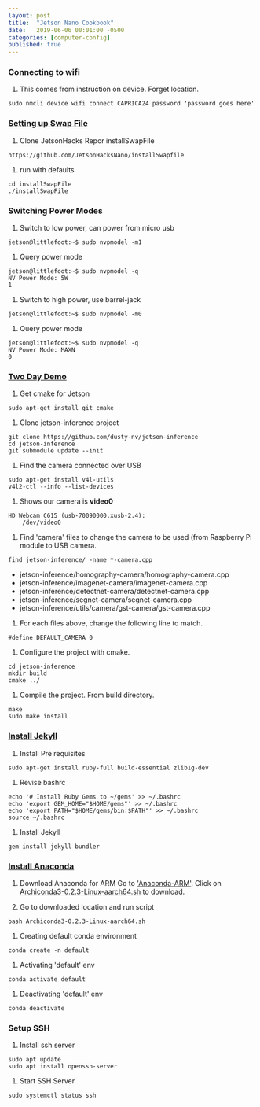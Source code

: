 ```yaml
---
layout: post
title:  "Jetson Nano Cookbook"
date:   2019-06-06 00:01:00 -0500
categories: [computer-config]
published: true
---
```


### Connecting to wifi
1. This comes from instruction on device. Forget location.
```
sudo nmcli device wifi connect CAPRICA24 password 'password goes here'
```

### [Setting up Swap File](https://www.jetsonhacks.com/2019/04/14/jetson-nano-use-more-memory/)
1. Clone JetsonHacks Repor installSwapFile
```
https://github.com/JetsonHacksNano/installSwapfile 
```
1. run with defaults
```
cd installSwapFile
./installSwapFile
```

### Switching Power Modes
1. Switch to low power, can power from micro usb
```
jetson@littlefoot:~$ sudo nvpmodel -m1
```
1. Query power mode
```
jetson@littlefoot:~$ sudo nvpmodel -q 
NV Power Mode: 5W
1
```
1. Switch to high power, use barrel-jack
```
jetson@littlefoot:~$ sudo nvpmodel -m0
```
1. Query power mode
```
jetson@littlefoot:~$ sudo nvpmodel -q
NV Power Mode: MAXN
0
```

### [Two Day Demo](https://github.com/dusty-nv/jetson-inference/blob/master/docs/building-repo.md)

1. Get cmake for Jetson
```
sudo apt-get install git cmake
```

1. Clone jetson-inference project
```
git clone https://github.com/dusty-nv/jetson-inference
cd jetson-inference
git submodule update --init
```

1. Find the camera connected over USB
```
sudo apt-get install v4l-utils
v4l2-ctl --info --list-devices
```

1. Shows our camera is **video0**
```
HD Webcam C615 (usb-70090000.xusb-2.4):
	/dev/video0
```

1. Find 'camera' files to change the camera to be used (from Raspberry Pi module to USB camera.
```
find jetson-inference/ -name *-camera.cpp
```
* jetson-inference/homography-camera/homography-camera.cpp
* jetson-inference/imagenet-camera/imagenet-camera.cpp
* jetson-inference/detectnet-camera/detectnet-camera.cpp
* jetson-inference/segnet-camera/segnet-camera.cpp
* jetson-inference/utils/camera/gst-camera/gst-camera.cpp

1. For each files above, change the following line to match.
```
#define DEFAULT_CAMERA 0
```

1. Configure the project with cmake.
```
cd jetson-inference
mkdir build
cmake ../
```

1. Compile the project. From build directory.
```
make
sudo make install
```

### [Install Jekyll](https://jekyllrb.com/docs/installation/)
1. Install Pre requisites
```
sudo apt-get install ruby-full build-essential zlib1g-dev
```
1. Revise bashrc
```
echo '# Install Ruby Gems to ~/gems' >> ~/.bashrc
echo 'export GEM_HOME="$HOME/gems"' >> ~/.bashrc
echo 'export PATH="$HOME/gems/bin:$PATH"' >> ~/.bashrc
source ~/.bashrc
```
1. Install Jekyll
```
gem install jekyll bundler
```

### [Install Anaconda](https://devtalk.nvidia.com/default/topic/1051415/jetson-nano/anaconda-for-jetson-nano/)

1. Download Anaconda for ARM
Go to ['Anaconda-ARM'](https://github.com/Archiconda/build-tools/releases/tag/0.2.3).
Click on [Archiconda3-0.2.3-Linux-aarch64.sh](https://github.com/Archiconda/build-tools/releases/download/0.2.3/Archiconda3-0.2.3-Linux-aarch64.sh) to download.

1. Go to downloaded location and run script
```
bash Archiconda3-0.2.3-Linux-aarch64.sh
```
1. Creating default conda environment
```
conda create -n default
```
1. Activating 'default' env
```
conda activate default
```
1. Deactivating 'default' env
```
conda deactivate
```
### Setup SSH

1. Install ssh server
```
sudo apt update
sudo apt install openssh-server
```
1. Start SSH Server
```
sudo systemctl status ssh
```
